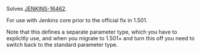 Solves [JENKINS-16462](https://issues.jenkins-ci.org/browse/JENKINS-16462).

For use with Jenkins core prior to the official fix in 1.501.

Note that this defines a separate parameter type, which you have to explicitly
use, and when you migrate to 1.501+ and turn this off you need to switch back to
the standard parameter type.
